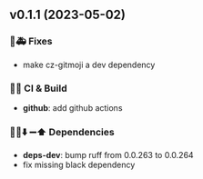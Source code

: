 ## v0.1.1 (2023-05-02)

### 🐛🚑️ Fixes

- make cz-gitmoji a dev dependency

### 💚👷 CI & Build

- **github**: add github actions

### 📌➕⬇️ ➖⬆️  Dependencies

- **deps-dev**: bump ruff from 0.0.263 to 0.0.264
- fix missing black dependency
